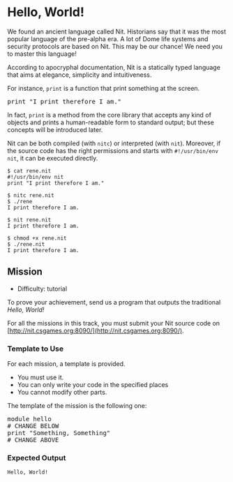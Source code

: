 # Hello, World!

We found an ancient language called Nit. Historians say that it was the most popular language of the pre-alpha era.
A lot of Dome life systems and security protocols are based on Nit. This may be our chance!
We need you to master this language!

According to apocryphal documentation, Nit is a statically typed language that aims at elegance, simplicity and intuitiveness.

For instance, `print` is a function that print something at the screen.

<pre class="hl">print <span class="hl str">&quot;I print therefore I am.&quot;</span>
</pre>


In fact, `print` is a method from the core library that accepts any kind of objects and prints a human-readable form to standard output; but these concepts will be introduced later.

Nit can be both compiled (with `nitc`) or interpreted (with `nit`).
Moreover, if the source code has the right permissions and starts with `#!/usr/bin/env nit`, it can be executed directly.

	$ cat rene.nit
	#!/usr/bin/env nit
	print "I print therefore I am."

	$ nitc rene.nit
	$ ./rene
	I print therefore I am.

	$ nit rene.nit
	I print therefore I am.

	$ chmod +x rene.nit
	$ ./rene.nit
	I print therefore I am.

## Mission

* Difficulty: tutorial

To prove your achievement, send us a program that outputs the traditional *Hello, World!*

For all the missions in this track, you must submit your Nit source code on [http://nit.csgames.org:8090/](http://nit.csgames.org:8090/).

### Template to Use

For each mission, a template is provided.

* You must use it.
* You can only write your code in the specified places
* You cannot modify other parts.

The template of the mission is the following one:

<pre class="hl"><span class="hl kwa">module</span> hello
<span class="hl slc"># CHANGE BELOW</span>
print <span class="hl str">&quot;Something, Something&quot;</span>
<span class="hl slc"># CHANGE ABOVE</span>
</pre>

### Expected Output

	Hello, World!
